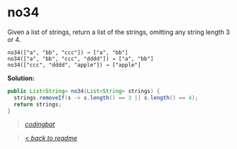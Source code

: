 # no34

Given a list of strings, return a list of the strings, omitting any string length 3 or 4.

```
no34(["a", "bb", "ccc"]) → ["a", "bb"]
no34(["a", "bb", "ccc", "dddd"]) → ["a", "bb"]
no34(["ccc", "dddd", "apple"]) → ["apple"]
```

**Solution:**

```java
public List<String> no34(List<String> strings) {
  strings.removeIf(s -> s.length() == 3 || s.length() == 4);
  return strings;
}
```

> _[codingbat](https://codingbat.com/prob/p184496)_

> [< _back to readme_](FINDREPLACEREADME)